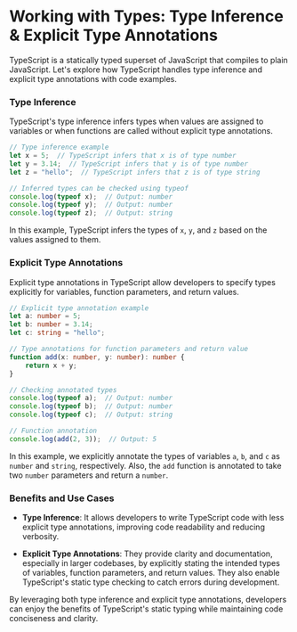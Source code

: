 # Working with Types: Type Inference & Explicit Type Annotations


TypeScript is a statically typed superset of JavaScript that compiles to plain JavaScript. Let's explore how TypeScript handles type inference and explicit type annotations with code examples.

### Type Inference

TypeScript's type inference infers types when values are assigned to variables or when functions are called without explicit type annotations.

```typescript
// Type inference example
let x = 5;  // TypeScript infers that x is of type number
let y = 3.14;  // TypeScript infers that y is of type number
let z = "hello";  // TypeScript infers that z is of type string

// Inferred types can be checked using typeof
console.log(typeof x);  // Output: number
console.log(typeof y);  // Output: number
console.log(typeof z);  // Output: string
```

In this example, TypeScript infers the types of `x`, `y`, and `z` based on the values assigned to them.

### Explicit Type Annotations

Explicit type annotations in TypeScript allow developers to specify types explicitly for variables, function parameters, and return values.

```typescript
// Explicit type annotation example
let a: number = 5;
let b: number = 3.14;
let c: string = "hello";

// Type annotations for function parameters and return value
function add(x: number, y: number): number {
    return x + y;
}

// Checking annotated types
console.log(typeof a);  // Output: number
console.log(typeof b);  // Output: number
console.log(typeof c);  // Output: string

// Function annotation
console.log(add(2, 3));  // Output: 5
```

In this example, we explicitly annotate the types of variables `a`, `b`, and `c` as `number` and `string`, respectively. Also, the `add` function is annotated to take two `number` parameters and return a `number`.

### Benefits and Use Cases

- **Type Inference**: It allows developers to write TypeScript code with less explicit type annotations, improving code readability and reducing verbosity.

- **Explicit Type Annotations**: They provide clarity and documentation, especially in larger codebases, by explicitly stating the intended types of variables, function parameters, and return values. They also enable TypeScript's static type checking to catch errors during development.

By leveraging both type inference and explicit type annotations, developers can enjoy the benefits of TypeScript's static typing while maintaining code conciseness and clarity.